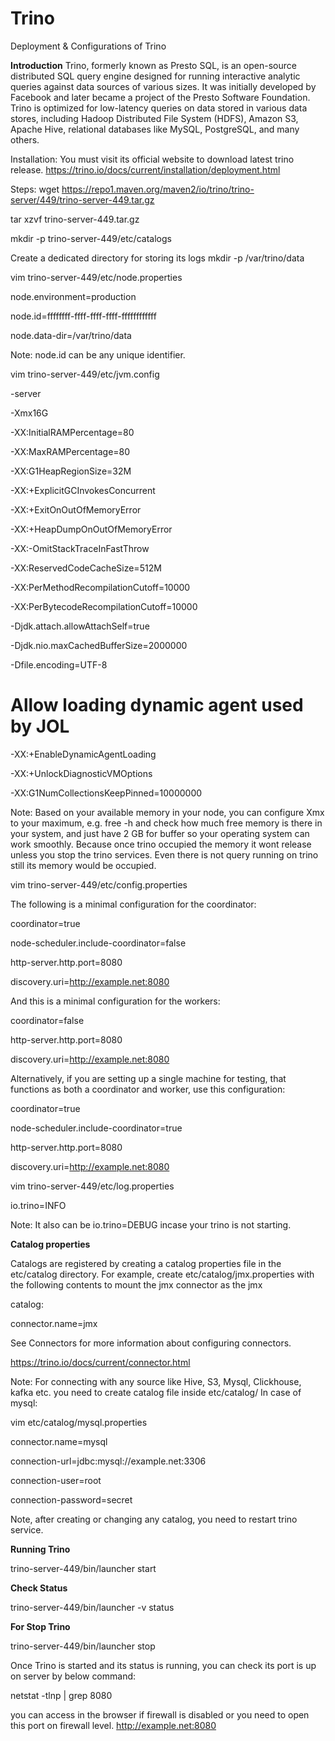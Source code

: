 # Trino
Deployment &amp; Configurations of Trino

**Introduction**
Trino, formerly known as Presto SQL, is an open-source distributed SQL query engine designed for running interactive analytic queries against data sources of various sizes. It was initially developed by Facebook and later became a project of the Presto Software Foundation. Trino is optimized for low-latency queries on data stored in various data stores, including Hadoop Distributed File System (HDFS), Amazon S3, Apache Hive, relational databases like MySQL, PostgreSQL, and many others.


Installation:
You must visit its official website to download latest trino release.
https://trino.io/docs/current/installation/deployment.html


Steps:
wget https://repo1.maven.org/maven2/io/trino/trino-server/449/trino-server-449.tar.gz

tar xzvf trino-server-449.tar.gz

mkdir -p trino-server-449/etc/catalogs


Create a dedicated directory for storing its logs
mkdir -p /var/trino/data


vim trino-server-449/etc/node.properties

node.environment=production

node.id=ffffffff-ffff-ffff-ffff-ffffffffffff

node.data-dir=/var/trino/data

Note: node.id can be any unique identifier.


vim trino-server-449/etc/jvm.config

-server

-Xmx16G

-XX:InitialRAMPercentage=80

-XX:MaxRAMPercentage=80

-XX:G1HeapRegionSize=32M

-XX:+ExplicitGCInvokesConcurrent

-XX:+ExitOnOutOfMemoryError

-XX:+HeapDumpOnOutOfMemoryError

-XX:-OmitStackTraceInFastThrow

-XX:ReservedCodeCacheSize=512M

-XX:PerMethodRecompilationCutoff=10000


-XX:PerBytecodeRecompilationCutoff=10000

-Djdk.attach.allowAttachSelf=true

-Djdk.nio.maxCachedBufferSize=2000000

-Dfile.encoding=UTF-8

# Allow loading dynamic agent used by JOL

-XX:+EnableDynamicAgentLoading

-XX:+UnlockDiagnosticVMOptions

-XX:G1NumCollectionsKeepPinned=10000000


Note: Based on your available memory in your node, you can configure Xmx to your maximum, e.g. free -h and check how much free memory is there in your system, and just have 2 GB for buffer so your operating system can work smoothly. Because once trino occupied the memory it wont release unless you stop the trino services. Even there is not query running on trino still its memory would be occupied.



vim trino-server-449/etc/config.properties

The following is a minimal configuration for the coordinator:

coordinator=true

node-scheduler.include-coordinator=false

http-server.http.port=8080

discovery.uri=http://example.net:8080

And this is a minimal configuration for the workers:

coordinator=false

http-server.http.port=8080

discovery.uri=http://example.net:8080


Alternatively, if you are setting up a single machine for testing, that functions as both a coordinator and worker, use this configuration:

coordinator=true

node-scheduler.include-coordinator=true

http-server.http.port=8080

discovery.uri=http://example.net:8080


vim trino-server-449/etc/log.properties

io.trino=INFO

Note: It also can be io.trino=DEBUG incase your trino is not starting.

**Catalog properties**

Catalogs are registered by creating a catalog properties file in the etc/catalog directory. For example, create etc/catalog/jmx.properties with the following contents to mount the jmx connector as the jmx 

catalog:

connector.name=jmx


See Connectors for more information about configuring connectors.

https://trino.io/docs/current/connector.html


Note: For connecting with any source like Hive, S3, Mysql, Clickhouse, kafka etc. you need to create catalog file inside etc/catalog/
In case of mysql:


vim etc/catalog/mysql.properties

connector.name=mysql

connection-url=jdbc:mysql://example.net:3306

connection-user=root


connection-password=secret


Note, after creating or changing any catalog, you need to restart trino service.

**Running Trino**

trino-server-449/bin/launcher start

**Check Status**

trino-server-449/bin/launcher -v status

**For Stop Trino**

trino-server-449/bin/launcher stop


Once Trino is started and its status is running, you can check its port is up on server by below command:

netstat -tlnp | grep 8080


you can access in the browser if firewall is disabled or you need to open this port on firewall level.
http://example.net:8080

